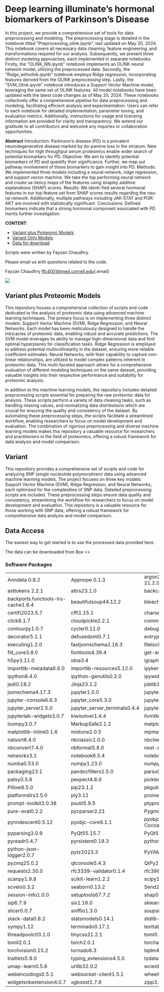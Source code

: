 # Deep learning illuminate’s hormonal biomarkers of Parkinson’s Disease
In this project, we provide a comprehensive set of tools for data preprocessing and modeling. The preprocessing stage is detailed in the notebook titled "Preprocessing_olink.ipynb", last updated on May 20, 2024. This notebook covers all necessary data cleaning, feature engineering, and transformations required for our analysis. Subsequently, we present three distinct modeling approaches, each implemented in separate notebooks. Firstly, the "OLINK_NN.ipynb" notebook implements an OLINK neural network model, utilizing the preprocessed data. Secondly, the "Ridge_witholink.ipynb" notebook employs Ridge regression, incorporating features derived from the OLINK preprocessing step. Lastly, the "SVM_Olink.ipynb" notebook introduces a Support Vector Machine model, leveraging the same set of OLINK features. All model notebooks have been updated with the latest code changes as of May 20, 2024. These notebooks collectively offer a comprehensive pipeline for data preprocessing and modeling, facilitating efficient analysis and experimentation. Users can refer to each notebook for detailed implementation, parameter tuning, and evaluation metrics. Additionally, instructions for usage and licensing information are provided for clarity and transparency. We extend our gratitude to all contributors and welcome any inquiries or collaboration opportunities.

**Abstract**
Introduction: Parkinson’s disease (PD) is a prevalent neurodegenerative disease marked by do-pamine loss in the striatum. New techniques for high throughput serum proteomics enable wider search of potential biomarkers for PD. Objective: We aim to identify potential biomarkers of PD and quantify their significance. Further, we map out pathway involvement of these biomarkers to gain insight into PD. Methods: We implemented three models including a neural network, ridge regression, and support vector machine. We take the top performing neural network and create sa-liency maps of the features using shapley additive explanations (SHAP) scores. Results: We identi-fied several hormonal features in our top feature set from SHAP scores results regarding the neu-ral network. Additionally, multiple pathways including JAK-STAT and PI3K-AKT are involved with statistically significant. Conclusions: Defined biomarkers indicate that a strong hormonal component associated with PD merits further investigation.


**CONTENT**:

-   [Variant plus Proteomic Models](#Variant-plus-Proteomic-Processing)
-   [Variant Only Models](#Variant-Only-Processing)
-   [Data for download](#data-for-download)

Scripts were written by Fayzan Chaudhry.

Please email us with questions related to the code.

Fayzan Chaudhry
[ffc4001\@med.cornell.edu](mailto:ffc4001@med.cornell.edu){.email}

![](WCM_MB_LOGO_HZSS1L_CLR_RGB.png) 
## Variant plus Proteomic Models

This repository houses a comprehensive collection of scripts and code dedicated to the analysis of proteomic data using advanced machine learning techniques. The primary focus is on implementing three distinct models: Support Vector Machine (SVM), Ridge Regression, and Neural Networks. Each model has been meticulously designed to handle the intricacies of proteomic data, enabling robust and accurate predictions. The SVM model leverages its ability to manage high-dimensional data and find optimal hyperplanes for classification tasks. Ridge Regression is employed to address potential multicollinearity in the dataset, ensuring more reliable coefficient estimates. Neural Networks, with their capability to capture non-linear relationships, are utilized to model complex patterns inherent in proteomic data. This multi-faceted approach allows for a comprehensive evaluation of different modeling techniques on the same dataset, providing valuable insights into their respective performance and suitability for proteomic analysis.

In addition to the machine learning models, the repository includes detailed preprocessing scripts essential for preparing the raw proteomic data for analysis. These scripts perform a variety of data cleaning tasks, such as handling missing values, and normalizing data distributions which are crucial for ensuring the quality and consistency of the dataset. By automating these preprocessing steps, the scripts facilitate a streamlined workflow, enabling researchers to focus on model development and evaluation. The combination of rigorous preprocessing and diverse machine learning models makes this repository a valuable resource for researchers and practitioners in the field of proteomics, offering a robust framework for data analysis and model comparison.

## Variant

This repository provides a comprehensive set of scripts and code for analyzing SNP (single nucleotide polymorphism) data using advanced machine learning models. The project focuses on three key models: Support Vector Machine (SVM), Ridge Regression, and Neural Networks, each optimized for the complexities of SNP data. Detailed preprocessing scripts are included. These preprocessing steps ensure data quality and consistency, streamlining the workflow for researchers to focus on model development and evaluation. This repository is a valuable resource for those working with SNP data, offering a robust framework for comprehensive data analysis and model comparison.

## Data Access

The easiest way to get started is to use the processed data provided
here.

The data can be downloaded from Box
<>

### Software Packages

|                      |                      |                     |
|----------------------|----------------------|---------------------|
| Anndata 0.9.2         | Appnope 0.1.3 | argon2-cffi-bindings 21.2.0        |
| asttokens 2.2.1          | attrs23.1.0           |backcall0.2.0      |
| backports.functools-lru-cache1.6.4     | beautifulsoup44.12.2       | bleach6.0.0 |
| certifi2023.5.7 | cffi1.15.1  | charset-normalizer3.1.0 |
| click8.1.7 | cloudpickle2.2.1  | comm0.1.3 |
| contourpy1.0.7 | cycler0.11.0  |  debugpy1.6.7|
| decorator5.1.1 | defusedxml0.7.1  | entrypoints0.4 |
| executing1.2.0 |  fastjsonschema2.16.3 | filelock3.12.0 |
| flit_core3.8.0 | fonttools4.39.4 | get-annotations0.1.2 |
| h5py3.11.0 | idna3.4  | igraph0.11.4 |
| importlib-metadata6.6.0 | importlib-resources5.12.0  | ipykernel6.23.0 |
| ipython8.4.0 | ipython-genutils0.2.0  | ipywidgets8.0.6 |
|  jedi0.18.2| Jinja23.1.2  | joblib1.2.0 |
| jsonschema4.17.3 | jupyter1.0.0  | jupyter_client8.2.0 |
| jupyter-console6.6.3 |  jupyter_core5.3.0 | jupyter-events0.6.3 |
| jupyter_server2.5.0 | jupyter_server_terminals0.4.4  | jupyterlab-pygments0.2.2 |
|  jupyterlab-widgets3.0.7|  kiwisolver1.4.4 | llvmlite0.36.0 |
| loompy3.0.7 | MarkupSafe2.1.2  | matplotlib3.7.1 |
| matplotlib-inline0.1.6 | mistune2.0.5  | mpmath1.3.0 |
| natsort8.4.0 | nbclassic1.0.0  | nbclient0.7.4 |
| nbconvert7.4.0 | nbformat5.8.0  | nest-asyncio1.5.6 |
| networkx3.1 | notebook6.5.4  | notebook_shim0.2.3 |
|  numba0.53.0| numpy1.23.0  |  numpy-groupies0.9.22|
| packaging23.1 | pandocfilters1.5.0  | parso0.8.3 |
| patsy0.5.6 |  pexpect4.8.0 | pickleshare0.7.5 |
| Pillow9.5.0 | pip23.1.2  | pkgutil_resolve_name1.3.10 |
| platformdirs3.5.0 | ply3.11  | prometheus-client0.16.0 |
| prompt-toolkit3.0.38 | psutil5.9.5  | ptyprocess0.7.0 |
| pure-eval0.2.2 | pycparser2.21  | Pygments2.15.1 |
| pynndescent0.5.12 |  pyobjc-core9.1.1 | pyobjc-framework-Cocoa9.1.1 |
| pyparsing3.0.9 |  PyQt55.15.7 | PyQt5-sip12.11.0 |
| pyreadr0.4.7 | pyrsistent0.19.3  | python-dateutil2.8.2 |
| python-json-logger2.0.7 |  pytz2023.3 | PyYAML6.0 |
| pyzmq25.0.2 | qtconsole5.4.3  | QtPy2.3.1 |
| requests2.30.0 | rfc3339-validator0.1.4  | rfc3986-validator0.1.1 |
| scanpy1.9.8 | scikit-learn1.2.2  | scipy1.10.1 |
| scvelo0.3.2 | seaborn0.13.2  | Send2Trash1.8.2 |
| session-info1.0.0 |  setuptools67.7.2 | shap0.41.0 |
| sip6.7.9 | six1.16.0  | sklearn0.0.post5 |
|  slicer0.0.7| sniffio1.3.0  | soupsieve2.3.2.post1 |
| stack-data0.6.2 | statsmodels0.14.1  | stdlib-list0.10.0 |
| sympy1.12 | terminado0.17.1  | texttable1.7.0 |
| threadpoolctl3.1.0 | tinycss21.2.1  | toml0.10.2  |
| tomli2.0.1 |  torch2.0.1 | torchaudio2.0.2 |
| torchvision0.15.2 | tornado6.3  | tqdm4.65.0 |
| traitlets5.9.0 |  typing_extensions4.5.0 | tzdata2023.3 |
| umap-learn0.5.6 |  urllib32.0.2 | wcwidth0.2.6 |
| webencodings0.5.1 |  websocket-client1.5.1 | wheel0.40.0 |
| widgetsnbextension4.0.7 |  xgboost1.7.6 | zipp3.15.0 |
















